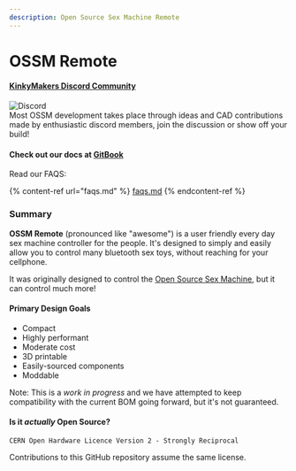 ```yaml
---
description: Open Source Sex Machine Remote
---
```


# OSSM Remote

#### [**KinkyMakers Discord Community**](https://discord.gg/VtZcudpxT6)

![Discord](https://img.shields.io/discord/559409652425687041)\
Most OSSM development takes place through ideas and CAD contributions made by enthusiastic discord members, join the discussion or show off your build!

#### Check out our docs at [GitBook](https://kinky-makers.gitbook.io/open-source-sex-machine-remote)

Read our FAQS:

{% content-ref url="faqs.md" %}
[faqs.md](faqs.md)
{% endcontent-ref %}

### **Summary**

**OSSM Remote** (pronounced like "awesome") is a user friendly every day sex machine controller for the people. It's designed to simply and easily allow you to control many bluetooth sex toys, without reaching for your cellphone.

It was originally designed to control the [Open Source Sex Machine](https://app.gitbook.com/o/Ax9sUDBJtmMXSfWrJ0FX/s/D35AaMdwNptkfTvLMiH9/), but it can control much more!&#x20;

#### **Primary** Design Goals

* Compact&#x20;
* Highly performant
* Moderate cost
* 3D printable
* Easily-sourced components
* Moddable

Note: This is a _work in progress_ and we have attempted to keep compatibility with the current BOM going forward, but it's not guaranteed.

#### Is it _actually_ Open Source?

```
CERN Open Hardware Licence Version 2 - Strongly Reciprocal
```

Contributions to this GitHub repository assume the same license.

